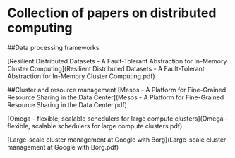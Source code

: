 # Collection of papers on distributed computing

##Data processing frameworks

[Resilient Distributed Datasets - A Fault-Tolerant Abstraction for In-Memory Cluster Computing](Resilient Distributed Datasets - A Fault-Tolerant Abstraction for In-Memory Cluster Computing.pdf)

##Cluster and resource management
[Mesos - A Platform for Fine-Grained Resource Sharing in the Data Center](Mesos - A Platform for Fine-Grained Resource Sharing in the Data Center.pdf)

[Omega - flexible, scalable schedulers for large compute clusters](Omega - flexible, scalable schedulers for large compute clusters.pdf)

[Large-scale cluster management at Google with Borg](Large-scale cluster management at Google with Borg.pdf)
